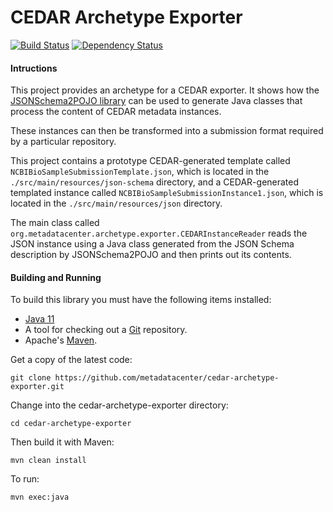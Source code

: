 CEDAR Archetype Exporter
========================

[![Build Status](https://travis-ci.org/metadatacenter/cedar-archetype-exporter.svg?branch=develop)](https://travis-ci.org/metadatacenter/cedar-archetype-exporter)
[![Dependency Status](https://www.versioneye.com/user/projects/57106488fcd19a0039f16fbf/badge.svg?style=flat)](https://www.versioneye.com/user/projects/57106488fcd19a0039f16fbf)

#### Intructions

This project provides an archetype for a CEDAR exporter. It shows how
the [JSONSchema2POJO library](http://www.jsonschema2pojo.org/) can be used to generate
Java classes that process the content of CEDAR metadata instances.

These instances can then be transformed into a submission format required by a particular repository. 

This project contains a prototype CEDAR-generated template called ```NCBIBioSampleSubmissionTemplate.json```,
which is located in the ```./src/main/resources/json-schema``` directory, and a CEDAR-generated
templated instance called ```NCBIBioSampleSubmissionInstance1.json```, which is located
in the ```./src/main/resources/json``` directory.

The main class called ```org.metadatacenter.archetype.exporter.CEDARInstanceReader``` reads the JSON
instance using a Java class generated from the JSON Schema description by JSONSchema2POJO and
then prints out its contents.

#### Building and Running

To build this library you must have the following items installed:

+ [Java 11](http://www.oracle.com/technetwork/java/javase/downloads/index.html)
+ A tool for checking out a [Git](http://git-scm.com/) repository.
+ Apache's [Maven](http://maven.apache.org/index.html).

Get a copy of the latest code:

    git clone https://github.com/metadatacenter/cedar-archetype-exporter.git

Change into the cedar-archetype-exporter directory:

    cd cedar-archetype-exporter 

Then build it with Maven:

    mvn clean install

To run:

    mvn exec:java

